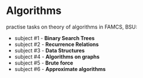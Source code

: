 # Algorithms
practise tasks on theory of algorithms in FAMCS, BSU:

* subject #1 - **Binary Search Trees**
* subject #2 - **Recurrence Relations**
* subject #3 - **Data Structures**
* subject #4 - **Algorithms on graphs**
* subject #5 - **Brute force**
* subject #6 - **Approximate algorithms**
